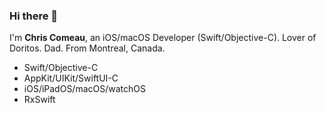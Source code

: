 ### Hi there 👋

I'm **Chris Comeau**, an iOS/macOS Developer (Swift/Objective-C).
Lover of Doritos. Dad. From Montreal, Canada.

* Swift/Objective-C
* AppKit/UIKit/SwiftUI-C
* iOS/iPadOS/macOS/watchOS
* RxSwift
